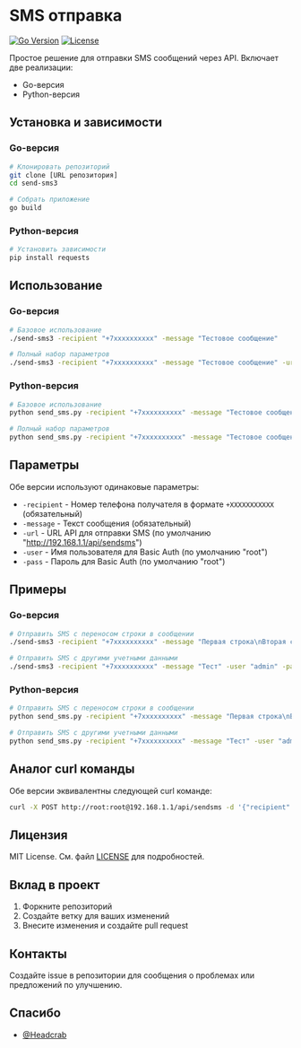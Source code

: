 # SMS отправка

[![Go Version](https://img.shields.io/github/go-mod/go-version/Headcrab/send-sms)](https://go.dev)
[![License](https://img.shields.io/github/license/Headcrab/send-sms)](LICENSE)

Простое решение для отправки SMS сообщений через API. Включает две реализации:

- Go-версия
- Python-версия

## Установка и зависимости

### Go-версия

```bash
# Клонировать репозиторий
git clone [URL репозитория]
cd send-sms3

# Собрать приложение
go build
```

### Python-версия

```bash
# Установить зависимости
pip install requests
```

## Использование

### Go-версия

```bash
# Базовое использование
./send-sms3 -recipient "+7xxxxxxxxxx" -message "Тестовое сообщение"

# Полный набор параметров
./send-sms3 -recipient "+7xxxxxxxxxx" -message "Тестовое сообщение" -url "http://192.168.1.1/api/sendsms" -user "root" -pass "root"
```

### Python-версия

```bash
# Базовое использование
python send_sms.py -recipient "+7xxxxxxxxxx" -message "Тестовое сообщение"

# Полный набор параметров
python send_sms.py -recipient "+7xxxxxxxxxx" -message "Тестовое сообщение" -url "http://192.168.1.1/api/sendsms" -user "root" -pass "root"
```

## Параметры

Обе версии используют одинаковые параметры:

- `-recipient` - Номер телефона получателя в формате `+XXXXXXXXXXX` (обязательный)
- `-message` - Текст сообщения (обязательный)
- `-url` - URL API для отправки SMS (по умолчанию "http://192.168.1.1/api/sendsms")
- `-user` - Имя пользователя для Basic Auth (по умолчанию "root")
- `-pass` - Пароль для Basic Auth (по умолчанию "root")

## Примеры

### Go-версия

```bash
# Отправить SMS с переносом строки в сообщении
./send-sms3 -recipient "+7xxxxxxxxxx" -message "Первая строка\nВторая строка"

# Отправить SMS с другими учетными данными
./send-sms3 -recipient "+7xxxxxxxxxx" -message "Тест" -user "admin" -pass "password"
```

### Python-версия

```bash
# Отправить SMS с переносом строки в сообщении
python send_sms.py -recipient "+7xxxxxxxxxx" -message "Первая строка\nВторая строка"

# Отправить SMS с другими учетными данными
python send_sms.py -recipient "+7xxxxxxxxxx" -message "Тест" -user "admin" -pass "password"
```

## Аналог curl команды

Обе версии эквивалентны следующей curl команде:

```bash
curl -X POST http://root:root@192.168.1.1/api/sendsms -d '{"recipient": "+7xxxxxxxxxx", "message": "test\n"}'
```

## Лицензия

MIT License. См. файл [LICENSE](LICENSE) для подробностей.

## Вклад в проект

1. Форкните репозиторий
2. Создайте ветку для ваших изменений
3. Внесите изменения и создайте pull request

## Контакты

Создайте issue в репозитории для сообщения о проблемах или предложений по улучшению.

## Спасибо

- [@Headcrab](https://github.com/Headcrab)
